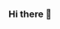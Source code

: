 ### Hi there 👋

<!--
**deluxe08/deluxe08** is a ✨ _special_ ✨ repository because its `README.md` (this file) appears on your GitHub profile.

Here are some ideas to get you started:
![Github stats 2](https://github-readme-stats.vercel.app/api?username=deluxe08&show_icons=true&theme=radical)

- 🌱 I’m currently learning C/C++
- 📫 How to reach me: Discord, deluxe#9369
-->


